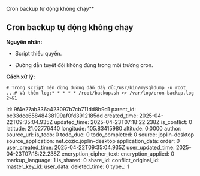 Cron backup tự động không chạy**

## **Cron backup tự động không chạy**

**Nguyên nhân:**

- Script thiếu quyền.
    
- Đường dẫn tuyệt đối không đúng trong môi trường cron.
    

**Cách xử lý:**

`# Trong script nên dùng đường dẫn đầy đủ:/usr/bin/mysqldump -u root ...# Và thêm log:* * * * * /root/backup.sh >> /var/log/cron-backup.log 2>&1`

id: 9f4e27ab336a423097b7cb711dd8b9d1
parent_id: bc33dce65848438199af0fd3912185dd
created_time: 2025-04-22T09:35:04.935Z
updated_time: 2025-04-23T07:18:22.238Z
is_conflict: 0
latitude: 21.02776440
longitude: 105.83415980
altitude: 0.0000
author: 
source_url: 
is_todo: 0
todo_due: 0
todo_completed: 0
source: joplin-desktop
source_application: net.cozic.joplin-desktop
application_data: 
order: 0
user_created_time: 2025-04-22T09:35:04.935Z
user_updated_time: 2025-04-23T07:18:22.238Z
encryption_cipher_text: 
encryption_applied: 0
markup_language: 1
is_shared: 0
share_id: 
conflict_original_id: 
master_key_id: 
user_data: 
deleted_time: 0
type_: 1